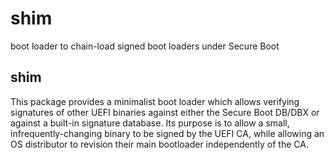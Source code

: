 # shim
boot loader to chain-load signed boot loaders under Secure Boot

## shim
This package provides a minimalist boot loader which allows verifying signatures of other UEFI binaries against either the Secure Boot DB/DBX or against a built-in signature database.  Its purpose is to allow a small, infrequently-changing binary to be signed by the UEFI CA, while allowing an OS distributor to revision their main bootloader independently of the CA.
